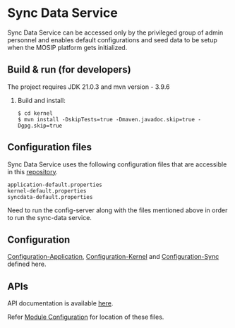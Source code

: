 # Sync Data Service 
Sync Data Service can be accessed only by the privileged group of admin personnel and enables default configurations and seed data to be setup when the MOSIP platform gets initialized.

## Build & run (for developers)
The project requires JDK 21.0.3
and mvn version - 3.9.6
1. Build and install:
    ```
    $ cd kernel
    $ mvn install -DskipTests=true -Dmaven.javadoc.skip=true -Dgpg.skip=true
    ```

## Configuration files
Sync Data Service uses the following configuration files that are accessible in this [repository](https://github.com/mosip/mosip-config/tree/master).
```
application-default.properties
kernel-default.properties
syncdata-default.properties
```
Need to run the config-server along with the files mentioned above in order to run the sync-data service.

## Configuration
[Configuration-Application](https://github.com/mosip/mosip-config/blob/master/application-default.properties),
[Configuration-Kernel](https://github.com/mosip/mosip-config/blob/master/kernel-default.properties) and
[Configuration-Sync](https://github.com/mosip/mosip-config/blob/master/syncdata-default.properties) defined here.

## APIs
API documentation is available [here](https://mosip.github.io/documentation/1.2.0/kernel-syncdata-service.html).

Refer [Module Configuration](https://docs.mosip.io/1.2.0/modules/module-configuration) for location of these files.


